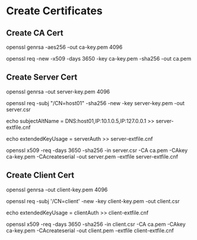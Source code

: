 # Create Certificates #

## Create CA Cert ##


openssl genrsa -aes256 -out ca-key.pem 4096

openssl req -new -x509 -days 3650 -key ca-key.pem -sha256 -out ca.pem


## Create Server Cert ##


openssl genrsa -out server-key.pem 4096

openssl req -subj "/CN=host01" -sha256 -new -key server-key.pem -out server.csr

echo subjectAltName = DNS:host01,IP:10.1.0.5,IP:127.0.0.1 >> server-extfile.cnf

echo extendedKeyUsage = serverAuth >> server-extfile.cnf

openssl x509 -req -days 3650 -sha256 -in server.csr -CA ca.pem -CAkey ca-key.pem -CAcreateserial -out server.pem -extfile server-extfile.cnf


## Create Client Cert ##


openssl genrsa -out client-key.pem 4096

openssl req -subj '/CN=client' -new -key client-key.pem -out client.csr

echo extendedKeyUsage = clientAuth >> client-extfile.cnf

openssl x509 -req -days 3650 -sha256 -in client.csr -CA ca.pem -CAkey ca-key.pem -CAcreateserial -out client.pem -extfile client-extfile.cnf
